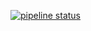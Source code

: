 [![pipeline status](https://gitlab.com/wpdesk/flexible-shipping/badges/master/pipeline.svg)](https://gitlab.com/wpdesk/flexible-shipping/commits/master)
 
